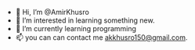 - 👋 Hi, I’m @AmirKhusro
- 👀 I’m interested in learning something new.
- 🌱 I’m currently learning programming 
- 📫 you can can contact me <a>akkhusro150@gmail.com</a>.

<!---
AmirKhusro/AmirKhusro is a ✨ special ✨ repository because its `README.md` (this file) appears on your GitHub profile.
You can click the Preview link to take a look at your changes.
--->
